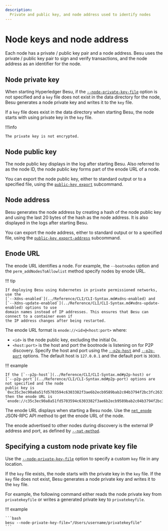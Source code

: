 ```yaml
---
description:
  Private and public key, and node address used to identify nodes
---
```


# Node keys and node address

Each node has a private / public key pair and a node address. Besu uses
the private / public key pair to sign and verify transactions, and the
node address as an identifier for the node.

## Node private key

When starting Hyperledger Besu, if the
[`--node-private-key-file`](../Reference/CLI/CLI-Syntax.md#node-private-key-file)
option is not specified and a `key` file does not exist in the data
directory for the node, Besu generates a node private key and writes it
to the `key` file.

If a `key` file does exist in the data directory when starting Besu, the
node starts with using private key in the `key` file.

!!!info

    The private key is not encrypted.

## Node public key

The node public key displays in the log after starting Besu. Also
referred to as the node ID, the node public key forms part of the enode
URL of a node.

You can export the node public key, either to standard output or to a
specified file, using the
[`public-key export`](../Reference/CLI/CLI-Subcommands.md#public-key)
subcommand.

## Node address

Besu generates the node address by creating a hash of the node public
key and using the last 20 bytes of the hash as the node address. It is
also displayed in the logs after starting Besu.

You can export the node address, either to standard output or to a
specified file, using the
[`public-key export-address`](../Reference/CLI/CLI-Subcommands.md#public-key)
subcommand.

## Enode URL

The enode URL identifies a node. For example, the `--bootnodes` option
and the `perm_addNodesToAllowlist` method specify nodes by enode URL.

!!! tip

    If deploying Besu using Kubernetes in private permissioned networks, use the
    [`--Xdns-enabled`](../Reference/CLI/CLI-Syntax.md#xdns-enabled) and
    [`--Xdns-update-enabled`](../Reference/CLI/CLI-Syntax.md#xdns-update-enabled) options to use
    domain names instead of IP addresses. This ensures that Besu can connect to a container even if
    the IP address changes after being restarted.

The enode URL format is `enode://<id>@<host:port>` where:

- `<id>` is the node public key, excluding the initial 0x.
- `<host:port>` is the host and port the bootnode is listening on for
  P2P discovery. Specify the host and port using the
  [`--p2p-host`](../Reference/CLI/CLI-Syntax.md#p2p-host) and
  [`--p2p-port`](../Reference/CLI/CLI-Syntax.md#p2p-port) options. The
  default host is `127.0.0.1` and the default port is `30303`.

!!! example

    If the [`--p2p-host`](../Reference/CLI/CLI-Syntax.md#p2p-host) or
    [`--p2p-port`](../Reference/CLI/CLI-Syntax.md#p2p-port) options are not specified and the node
    public key is `0xc35c3ec90a8a51fd5703594c6303382f3ae6b2ecb9589bab2c04b3794f2bc3fc2631dabb0c08af795787a6c004d8f532230ae6e9925cbbefb0b28b79295d615f`,
    then the enode URL is
    `enode://c35c3ec90a8a51fd5703594c6303382f3ae6b2ecb9589bab2c04b3794f2bc3fc2631dabb0c08af795787a6c004d8f532230ae6e9925cbbefb0b28b79295d615f@127.0.0.1:30303`

The enode URL displays when starting a Besu node. Use the
[`net_enode`](../Reference/API-Methods.md#net_enode) JSON-RPC API method
to get the enode URL of the node.

The enode advertised to other nodes during discovery is the external IP
address and port, as defined by
[`--nat-method`](../HowTo/Find-and-Connect/Specifying-NAT.md).

## Specifying a custom node private key file

Use the
[`--node-private-key-file`](../Reference/CLI/CLI-Syntax.md#node-private-key-file)
option to specify a custom `key` file in any location.

If the `key` file exists, the node starts with the private key in the
`key` file. If the `key` file does not exist, Besu generates a node
private key and writes it to the `key` file.

For example, the following command either reads the node private key
from `privatekeyfile` or writes a generated private key to
`privatekeyfile`.

!!! example

    ```bash
    besu --node-private-key-file="/Users/username/privatekeyfile"
    ```
